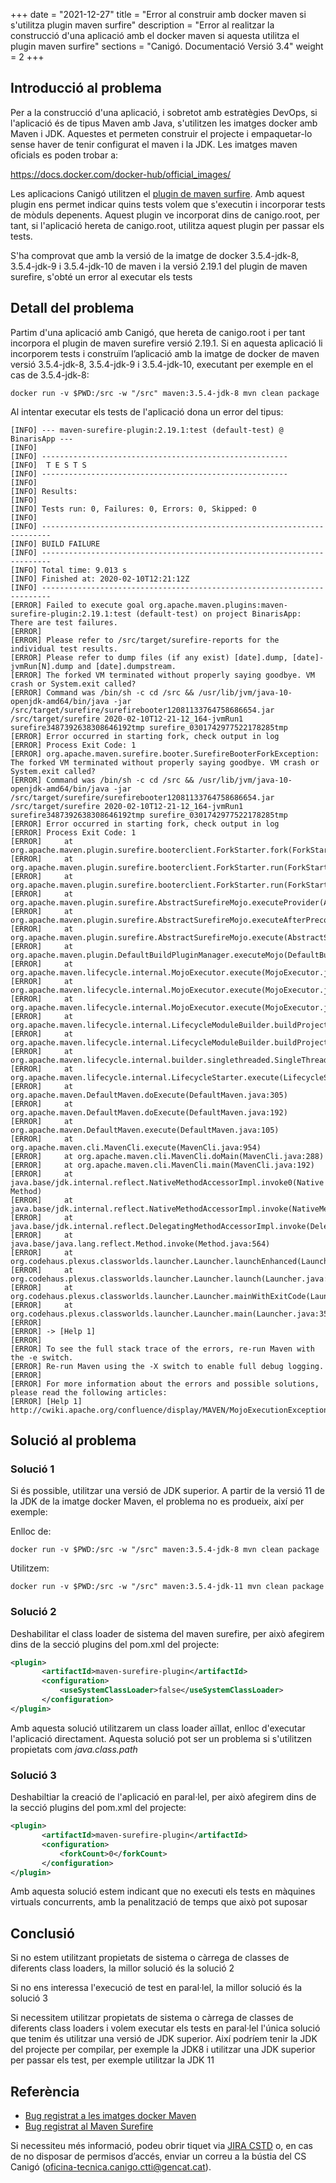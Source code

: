 +++
date        = "2021-12-27"
title       = "Error al construir amb docker maven si s'utilitza plugin maven surfire"
description = "Error al realitzar la construcció d'una aplicació amb el docker maven si aquesta utilitza el plugin maven surfire"
sections    = "Canigó. Documentació Versió 3.4"
weight      = 2
+++

## Introducció al problema

Per a la construcció d'una aplicació, i sobretot amb estratègies DevOps, si l'aplicació és de tipus Maven amb Java, s'utilitzen les imatges docker amb Maven i JDK. Aquestes et permeten construir el projecte i empaquetar-lo sense haver de tenir configurat el maven i la JDK. Les imatges maven oficials es poden trobar a:

https://docs.docker.com/docker-hub/official_images/

Les aplicacions Canigó utilitzen el [plugin de maven surfire](http://maven.apache.org/surefire/maven-surefire-plugin/). Amb aquest plugin ens permet indicar quins tests volem que s'executin i incorporar tests de mòduls depenents. Aquest plugin ve incorporat dins de canigo.root, per tant, si l'aplicació hereta de canigo.root, utilitza aquest plugin per passar els tests.

S'ha comprovat que amb la versió de la imatge de docker 3.5.4-jdk-8, 3.5.4-jdk-9 i 3.5.4-jdk-10 de maven i la versió 2.19.1 del plugin de maven surefire, s'obté un error al executar els tests


## Detall del problema

Partim d'una aplicació amb Canigó, que hereta de canigo.root i per tant incorpora el plugin de maven surefire versió 2.19.1. Si en aquesta aplicació li incorporem tests i construïm l’aplicació amb la imatge de docker de maven versió 3.5.4-jdk-8, 3.5.4-jdk-9 i 3.5.4-jdk-10, executant per exemple en el cas de 3.5.4-jdk-8:

 ```
 docker run -v $PWD:/src -w "/src" maven:3.5.4-jdk-8 mvn clean package
 ```

Al intentar executar els tests de l'aplicació dona un error del tipus:
 
 ```
[INFO] --- maven-surefire-plugin:2.19.1:test (default-test) @ BinarisApp ---
[INFO] 
[INFO] -------------------------------------------------------
[INFO]  T E S T S
[INFO] -------------------------------------------------------
[INFO] 
[INFO] Results:
[INFO] 
[INFO] Tests run: 0, Failures: 0, Errors: 0, Skipped: 0
[INFO] 
[INFO] ------------------------------------------------------------------------
[INFO] BUILD FAILURE
[INFO] ------------------------------------------------------------------------
[INFO] Total time: 9.013 s
[INFO] Finished at: 2020-02-10T12:21:12Z
[INFO] ------------------------------------------------------------------------
[ERROR] Failed to execute goal org.apache.maven.plugins:maven-surefire-plugin:2.19.1:test (default-test) on project BinarisApp: There are test failures.
[ERROR] 
[ERROR] Please refer to /src/target/surefire-reports for the individual test results.
[ERROR] Please refer to dump files (if any exist) [date].dump, [date]-jvmRun[N].dump and [date].dumpstream.
[ERROR] The forked VM terminated without properly saying goodbye. VM crash or System.exit called?
[ERROR] Command was /bin/sh -c cd /src && /usr/lib/jvm/java-10-openjdk-amd64/bin/java -jar /src/target/surefire/surefirebooter12081133764758686654.jar /src/target/surefire 2020-02-10T12-21-12_164-jvmRun1 surefire3487392638308646192tmp surefire_0301742977522178285tmp
[ERROR] Error occurred in starting fork, check output in log
[ERROR] Process Exit Code: 1
[ERROR] org.apache.maven.surefire.booter.SurefireBooterForkException: The forked VM terminated without properly saying goodbye. VM crash or System.exit called?
[ERROR] Command was /bin/sh -c cd /src && /usr/lib/jvm/java-10-openjdk-amd64/bin/java -jar /src/target/surefire/surefirebooter12081133764758686654.jar /src/target/surefire 2020-02-10T12-21-12_164-jvmRun1 surefire3487392638308646192tmp surefire_0301742977522178285tmp
[ERROR] Error occurred in starting fork, check output in log
[ERROR] Process Exit Code: 1
[ERROR] 	at org.apache.maven.plugin.surefire.booterclient.ForkStarter.fork(ForkStarter.java:669)
[ERROR] 	at org.apache.maven.plugin.surefire.booterclient.ForkStarter.run(ForkStarter.java:282)
[ERROR] 	at org.apache.maven.plugin.surefire.booterclient.ForkStarter.run(ForkStarter.java:245)
[ERROR] 	at org.apache.maven.plugin.surefire.AbstractSurefireMojo.executeProvider(AbstractSurefireMojo.java:1183)
[ERROR] 	at org.apache.maven.plugin.surefire.AbstractSurefireMojo.executeAfterPreconditionsChecked(AbstractSurefireMojo.java:1011)
[ERROR] 	at org.apache.maven.plugin.surefire.AbstractSurefireMojo.execute(AbstractSurefireMojo.java:857)
[ERROR] 	at org.apache.maven.plugin.DefaultBuildPluginManager.executeMojo(DefaultBuildPluginManager.java:137)
[ERROR] 	at org.apache.maven.lifecycle.internal.MojoExecutor.execute(MojoExecutor.java:208)
[ERROR] 	at org.apache.maven.lifecycle.internal.MojoExecutor.execute(MojoExecutor.java:154)
[ERROR] 	at org.apache.maven.lifecycle.internal.MojoExecutor.execute(MojoExecutor.java:146)
[ERROR] 	at org.apache.maven.lifecycle.internal.LifecycleModuleBuilder.buildProject(LifecycleModuleBuilder.java:117)
[ERROR] 	at org.apache.maven.lifecycle.internal.LifecycleModuleBuilder.buildProject(LifecycleModuleBuilder.java:81)
[ERROR] 	at org.apache.maven.lifecycle.internal.builder.singlethreaded.SingleThreadedBuilder.build(SingleThreadedBuilder.java:56)
[ERROR] 	at org.apache.maven.lifecycle.internal.LifecycleStarter.execute(LifecycleStarter.java:128)
[ERROR] 	at org.apache.maven.DefaultMaven.doExecute(DefaultMaven.java:305)
[ERROR] 	at org.apache.maven.DefaultMaven.doExecute(DefaultMaven.java:192)
[ERROR] 	at org.apache.maven.DefaultMaven.execute(DefaultMaven.java:105)
[ERROR] 	at org.apache.maven.cli.MavenCli.execute(MavenCli.java:954)
[ERROR] 	at org.apache.maven.cli.MavenCli.doMain(MavenCli.java:288)
[ERROR] 	at org.apache.maven.cli.MavenCli.main(MavenCli.java:192)
[ERROR] 	at java.base/jdk.internal.reflect.NativeMethodAccessorImpl.invoke0(Native Method)
[ERROR] 	at java.base/jdk.internal.reflect.NativeMethodAccessorImpl.invoke(NativeMethodAccessorImpl.java:62)
[ERROR] 	at java.base/jdk.internal.reflect.DelegatingMethodAccessorImpl.invoke(DelegatingMethodAccessorImpl.java:43)
[ERROR] 	at java.base/java.lang.reflect.Method.invoke(Method.java:564)
[ERROR] 	at org.codehaus.plexus.classworlds.launcher.Launcher.launchEnhanced(Launcher.java:289)
[ERROR] 	at org.codehaus.plexus.classworlds.launcher.Launcher.launch(Launcher.java:229)
[ERROR] 	at org.codehaus.plexus.classworlds.launcher.Launcher.mainWithExitCode(Launcher.java:415)
[ERROR] 	at org.codehaus.plexus.classworlds.launcher.Launcher.main(Launcher.java:356)
[ERROR] 
[ERROR] -> [Help 1]
[ERROR] 
[ERROR] To see the full stack trace of the errors, re-run Maven with the -e switch.
[ERROR] Re-run Maven using the -X switch to enable full debug logging.
[ERROR] 
[ERROR] For more information about the errors and possible solutions, please read the following articles:
[ERROR] [Help 1] http://cwiki.apache.org/confluence/display/MAVEN/MojoExecutionException
 ```

## Solució al problema

### Solució 1 

Si és possible, utilitzar una versió de JDK superior. A partir de la versió 11 de la JDK de la imatge docker Maven, el problema no es produeix, així per exemple:

Enlloc de:
 ```
 docker run -v $PWD:/src -w "/src" maven:3.5.4-jdk-8 mvn clean package
 ```
 
Utilitzem:
 ```
 docker run -v $PWD:/src -w "/src" maven:3.5.4-jdk-11 mvn clean package
 ```

### Solució 2

Deshabilitar el class loader de sistema del maven surefire, per això afegirem dins de la secció plugins del pom.xml del projecte:

 ```xml
<plugin>
		<artifactId>maven-surefire-plugin</artifactId>
		<configuration>
			<useSystemClassLoader>false</useSystemClassLoader>
		</configuration>
</plugin>
```

Amb aquesta solució utilitzarem un class loader aïllat, enlloc d'executar l'aplicació directament. Aquesta solució pot ser un problema si s'utilitzen propietats com *java.class.path*

### Solució 3

Deshabiltiar la creació de l'aplicació en paral·lel, per això afegirem dins de la secció plugins del pom.xml del projecte:
 
 ```xml
<plugin>
		<artifactId>maven-surefire-plugin</artifactId>
		<configuration>
			<forkCount>0</forkCount>
		</configuration>
</plugin>
```

Amb aquesta solució estem indicant que no executi els tests en màquines virtuals concurrents, amb la penalització de temps que això pot suposar

## Conclusió

Si no estem utilitzant propietats de sistema o càrrega de classes de diferents class loaders, la millor solució és la solució 2

Si no ens interessa l'execució de test en paral·lel, la millor solució és la solució 3

Si necessitem utilitzar propietats de sistema o càrrega de classes de diferents class loaders i volem executar els tests en paral·lel l'única solució que tenim és utilitzar una versió de JDK superior. Així podríem tenir la JDK del projecte per compilar, per exemple la JDK8 i utilitzar una JDK superior per passar els test, per exemple utilitzar la JDK 11

## Referència

- [Bug registrat a les imatges docker Maven](https://github.com/carlossg/docker-maven/issues/90)
- [Bug registrat al Maven Surefire](https://issues.apache.org/jira/browse/SUREFIRE-1588)

Si necessiteu més informació, podeu obrir tiquet via [JIRA CSTD](https://cstd.ctti.gencat.cat/jiracstd/projects/CAN) o, en cas de no disposar de permisos d’accés, enviar un correu a la bústia del CS Canigó (oficina-tecnica.canigo.ctti@gencat.cat).

